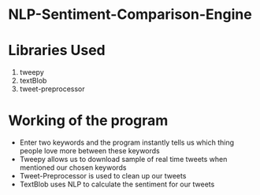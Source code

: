# NLP-Sentiment-Comparison-Engine

# Libraries Used
1) tweepy
2) textBlob
3) tweet-preprocessor

# Working of the program
- Enter two keywords and the program instantly tells us which thing people love more between these keywords
- Tweepy allows us to download sample of real time tweets when mentioned our chosen keywords
- Tweet-Preprocessor is used to clean up our tweets
- TextBlob uses NLP to calculate the sentiment for our tweets
